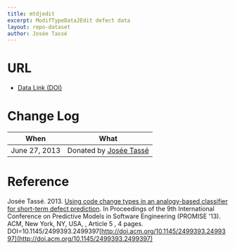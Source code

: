 ```yaml
---
title: mtdjedit
excerpt: ModifTypeDataJEdit defect data
layout: repo-dataset
author: Josée Tassé
---
```



# URL

  * [Data Link (DOI)](https://doi.org/10.5281/zenodo.439584)


# Change Log

When | What
---- | ----
June 27, 2013 | Donated by [Josée Tassé](/repo/people)


# Reference

Josée Tassé. 2013. [Using code change types in an analogy-based classifier for short-term defect prediction](http://doi.acm.org/10.1145/2499393.2499397). In
Proceedings of the 9th International Conference on Predictive Models in Software Engineering (PROMISE '13). ACM, New York,
NY, USA, , Article 5 , 4 pages. DOI=10.1145/2499393.2499397[http://doi.acm.org/10.1145/2499393.2499397](http://doi.acm.org/10.1145/2499393.2499397)
